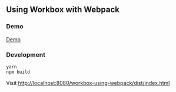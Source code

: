 ## Using Workbox with Webpack

### Demo

[Demo](https://csbun.github.io/workbox-examples/workbox-using-webpack/dist/index.html)

### Development

```
yarn
npm build
```

Visit [http://localhost:8080/workbox-using-webpack/dist/index.html](http://localhost:8080/workbox-using-webpack/dist/index.html)
